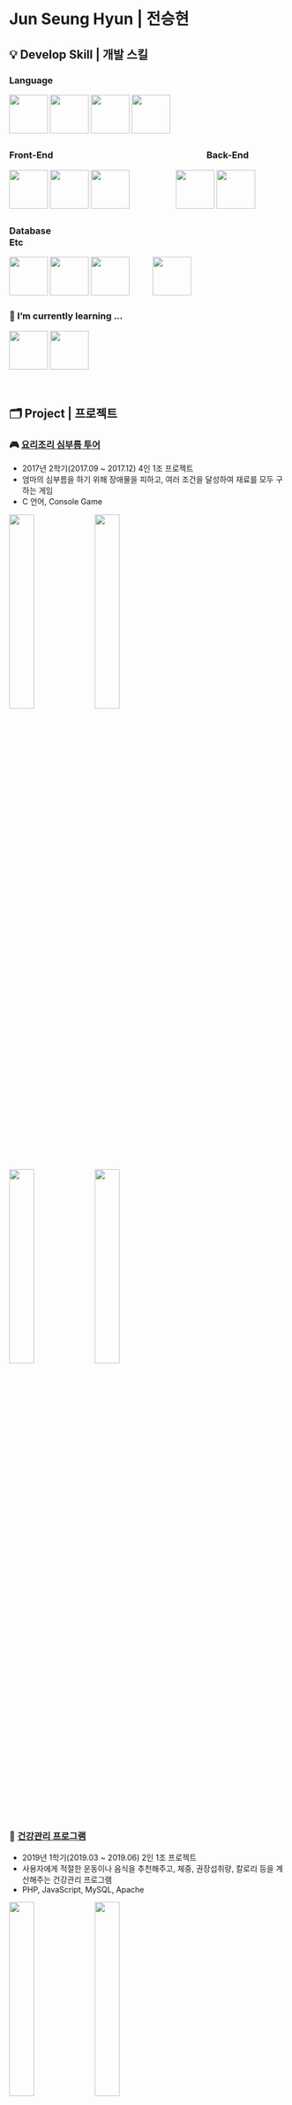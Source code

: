 # Jun Seung Hyun | 전승현

## 💡 Develop Skill | 개발 스킬

### Language

<img id="c" src="https://user-images.githubusercontent.com/51473971/103875717-1f3aa700-5116-11eb-909d-80a1eaff456a.png" height="70"/> <img id="c++" src="https://user-images.githubusercontent.com/51473971/103875716-1ea21080-5116-11eb-8082-00e76bcd51aa.png" height="70"/> <img id="htmljscss" src="https://user-images.githubusercontent.com/51473971/103875721-1fd33d80-5116-11eb-8109-33986a1e726f.png" height="70"/> <img id="php" src="https://user-images.githubusercontent.com/51473971/103874036-04ffc980-5114-11eb-93f8-d2bc9df3d829.png" height="70"/>

### Front-End　　　　　　　　　　　　　　　　　Back-End

<img id="react" src="https://user-images.githubusercontent.com/51473971/103873043-91a98800-5112-11eb-9dda-eebf38a4cbe3.png" height="70"/> <img id="typescript" src="https://user-images.githubusercontent.com/51473971/103876356-e18a4e00-5116-11eb-8350-de9201861278.png" height="70"/> <img id="typescript" src="https://user-images.githubusercontent.com/51473971/103889970-a4c85200-512a-11eb-82ec-cc4ef7b85435.png" height="70"/>　　　　　　<img id="nodejs" src="https://user-images.githubusercontent.com/51473971/103874027-03ce9c80-5114-11eb-8e29-51cb3b2794e8.png" height="70"/> <img id="express" src="https://user-images.githubusercontent.com/51473971/103876670-4a71c600-5117-11eb-98f8-c0ac5171e2d9.png" height="70"/>

### Database　　　　　　　　　　　　　　　　　　　　　　　　　　Etc

<img id="mysql" src="https://user-images.githubusercontent.com/51473971/103874024-029d6f80-5114-11eb-8a7f-d196b32d26c4.png" height="70"/> <img id="mongodb" src="https://user-images.githubusercontent.com/51473971/103874034-04ffc980-5114-11eb-9b7e-5b78f920e8a8.png" height="70"/> <img id="postgresql" src="https://user-images.githubusercontent.com/51473971/103876676-4ba2f300-5117-11eb-8e7f-81baefe06749.png" height="70"/>　　　<img id="mysql" src="https://user-images.githubusercontent.com/51473971/103889582-020fd380-512a-11eb-9007-6b4d24f82961.png" height="70"/>

### 🌱 I’m currently learning ...
<img id="python" src="https://user-images.githubusercontent.com/51473971/103875710-1e097a00-5116-11eb-958a-e3739ce503c0.png" height="70"/> <img id="mysql" src="https://user-images.githubusercontent.com/51473971/103889866-721e5980-512a-11eb-8f12-677825af74b7.png" height="70"/>

<br/>

## 🗂 Project | 프로젝트
### 🎮 [요리조리 심부름 투어](https://github.com/jsh5408/Yorijori_errand_tour)
- 2017년 2학기(2017.09 ~ 2017.12) 4인 1조 프로젝트
- 엄마의 심부름을 하기 위해 장애물을 피하고, 여러 조건을 달성하여 재료를 모두 구하는 게임
- C 언어, Console Game

<img id="project1" src="https://user-images.githubusercontent.com/51473971/103886876-82800580-5125-11eb-9f99-d21b967b3919.png" width="30%"/> <img id="project1" src="https://user-images.githubusercontent.com/51473971/103886879-83189c00-5125-11eb-96a3-e349aa4b3197.png" width="30%"/>

<img id="project1" src="https://user-images.githubusercontent.com/51473971/103886880-83b13280-5125-11eb-99e4-763f2054edfe.png" width="30%"/> <img id="project1" src="https://user-images.githubusercontent.com/51473971/103886881-83b13280-5125-11eb-8ed3-183a900e3e7c.png" width="30%"/>


### 💪 [건강관리 프로그램](https://github.com/jsh5408/calorie_counter)
- 2019년 1학기(2019.03 ~ 2019.06) 2인 1조 프로젝트
- 사용자에게 적절한 운동이나 음식을 추천해주고, 체중, 권장섭취량, 칼로리 등을 계산해주는 건강관리 프로그램
- PHP, JavaScript, MySQL, Apache

<img id="project2_exercise" src="https://user-images.githubusercontent.com/51473971/103881826-501eda00-511e-11eb-8532-3397d0d50230.PNG" width="30%"/> <img id="project2_food" src="https://user-images.githubusercontent.com/51473971/103881831-51500700-511e-11eb-9dd8-ecad26d9dde3.PNG" width="30%"/>


### 😷 [CoronaZoom](https://github.com/4z7l/CoronaZoom)
- 2020년 1학기(2020.03 ~ 2020.06) 4인 1조 프로젝트
- 호흡기 전염병 역학조사를 위한 데이터 수집, 분석, 시각화 플랫폼
- HTML, CSS, JavaScript, JQuery, Bootstrap, Naver Maps API

<img id="project2_food" src="https://user-images.githubusercontent.com/51473971/103886228-88c1b200-5124-11eb-9209-51c7d9c51e5f.PNG" width="30%"/> <img id="project2_food" src="https://user-images.githubusercontent.com/51473971/103886233-8b240c00-5124-11eb-9301-f220d1fbcc65.PNG" width="30%"/> <img id="project2_food" src="https://user-images.githubusercontent.com/51473971/103886236-8cedcf80-5124-11eb-99b4-4de1aad7424e.PNG" width="30%"/>


### 📑 [CRUD](https://github.com/jsh5408) - editing...
- 2020년 2학기(2020.09 ~ 2020.12) 인턴십 개인 프로젝트
- React, Typescript, Next.js, Express.js, Node.js, PostgreSQL

<br/>

## 🎓 Certificate | 자격증
- 정보처리기사 (2020)

<br/>
<br/>

[![Anurag's github stats](https://github-readme-stats.vercel.app/api?username=jsh5408)](https://github.com/anuraghazra/github-readme-stats)
[![Top Langs](https://github-readme-stats.vercel.app/api/top-langs/?username=jsh5408&layout=compact)](https://github.com/anuraghazra/github-readme-stats)

<!--
**jsh5408/jsh5408** is a ✨ _special_ ✨ repository because its `README.md` (this file) appears on your GitHub profile.

<img id="nodejs" src="https://user-images.githubusercontent.com/51473971/103876351-e0592100-5116-11eb-82ab-8986779dd6bc.png" height="70"/>

[![Hits](https://hits.seeyoufarm.com/api/count/incr/badge.svg?url=https%3A%2F%2Fgithub.com%2Fjsh5408&count_bg=%23FF4598&title_bg=%23888888&icon=&icon_color=%23E7E7E7&title=hits&edge_flat=false)](https://hits.seeyoufarm.com)

Here are some ideas to get you started:

- 🔭 I’m currently working on ...
- 🌱 I’m currently learning ...
- 👯 I’m looking to collaborate on ...
- 🤔 I’m looking for help with ...
- 💬 Ask me about ...
- 📫 How to reach me: ...
- 😄 Pronouns: ...
- ⚡ Fun fact: ...
-->
